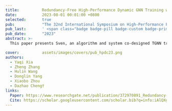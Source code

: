 ```yaml
---
title:          Redundancy-Free High-Performance Dynamic GNN Training with Hierarchical Pipeline Parallelism
date:           2023-08-01 00:01:00 +0800
selected:       true
pub:            "The 32nd International Symposium on High-Performance Parallel and Distributed Computing (ACM HPDC)"
pub_last:       ' <span class="badge badge-pill badge-custom badge-primary">Conference</span><span class="badge badge-pill badge-custom badge-warning">CCF-B</span>'
pub_date:       "2023"
abstract: >-
  This paper presents Sven, an algorithm and system co-designed TGNN training library for the end-to-end performance optimization on multi-node multi-GPU systems.

cover:          assets/images/covers/pub_hpdc23.png
authors:
  - Yaqi Xia
  - Zheng Zhang
  - Hulin Wang
  - Donglin Yang
  - Xiaobo Zhou
  - Dazhao Cheng†
links:
  Paper: https://www.researchgate.net/publication/372970891_Redundancy-Free_High-Performance_Dynamic_GNN_Training_with_Hierarchical_Pipeline_Parallelism
  Cite: https://scholar.googleusercontent.com/scholar.bib?q=info:iAlQXgKqt_kJ:scholar.google.com/&output=citation&scisdr=ClHXww7fENKfuhjn6gU:AFWwaeYAAAAAZrXh8gWTCgTXYLbXUF43RFf8TP4&scisig=AFWwaeYAAAAAZrXh8r9WKk8jHsP4QwW0zXpcVHc&scisf=4&ct=citation&cd=-1&hl=en
---
```

